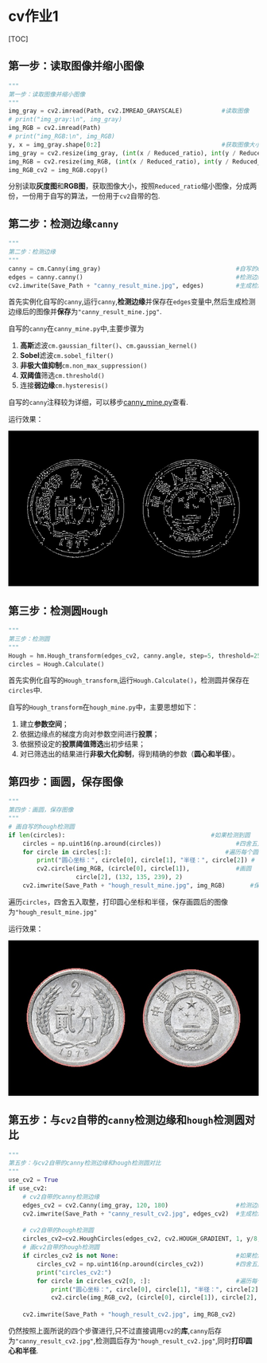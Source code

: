 # cv作业1

[TOC]

## 第一步：读取图像并缩小图像

```py
"""
第一步：读取图像并缩小图像
"""
img_gray = cv2.imread(Path, cv2.IMREAD_GRAYSCALE)           #读取图像
# print("img_gray:\n", img_gray)                  
img_RGB = cv2.imread(Path)                                      
# print("img_RGB:\n", img_RGB)
y, x = img_gray.shape[0:2]                                  #获取图像大小
img_gray = cv2.resize(img_gray, (int(x / Reduced_ratio), int(y / Reduced_ratio))) #缩小图像    
img_RGB = cv2.resize(img_RGB, (int(x / Reduced_ratio), int(y / Reduced_ratio)))
img_RGB_cv2 = img_RGB.copy()
```

分别读取**灰度图**和**RGB图**，获取图像大小，按照`Reduced_ratio`缩小图像，分成两份，一份用于自写的算法，一份用于`cv2`自带的包.

## 第二步：检测边缘`canny`

```python
"""
第二步：检测边缘
"""
canny = cm.Canny(img_gray)                                      #自写的canny实例化
edges = canny.canny()                                           #检测边缘
cv2.imwrite(Save_Path + "canny_result_mine.jpg", edges)         #生成检测边缘后的图像
```

首先实例化自写的`canny`,运行`canny`,**检测边缘**并保存在`edges`变量中,然后生成检测边缘后的图像并**保存**为`"canny_result_mine.jpg"`.

自写的`canny`在`canny_mine.py`中,主要步骤为

1. **高斯**滤波`cm.gaussian_filter()`、`cm.gaussian_kernel()`
2. **Sobel**滤波`cm.sobel_filter()`
3. **非极大值抑制**`cm.non_max_suppression()`
4. **双阈值**筛选`cm.threshold()`
5. 连接**弱边缘**`cm.hysteresis()`

自写的`canny`注释较为详细，可以移步[canny_mine.py](/canny_mine.py)查看.

运行效果：

<img src="/result/canny_result_mine.jpg"/>

## 第三步：检测圆`Hough`

```py
"""
第三步：检测圆
"""
Hough = hm.Hough_transform(edges_cv2, canny.angle, step=5, threshold=25)          #自写的hough实例化
circles = Hough.Calculate() 
```

首先实例化自写的`Hough_transform`,运行`Hough.Calculate()`，检测圆并保存在`circles`中.

自写的`Hough_transform`在`hough_mine.py`中，主要思想如下：

1. 建立**参数空间**；
2. 依据边缘点的梯度方向对参数空间进行**投票**；
3. 依据预设定的**投票阈值筛选**出初步结果；
4. 对已筛选出的结果进行**非极大化抑制**，得到精确的参数（**圆心和半径**）。

## 第四步：画圆，保存图像

```py
"""
第四步：画圆，保存图像
"""         
# 画自写的hough检测圆
if len(circles):                                         #如果检测到圆        
    circles = np.uint16(np.around(circles))                     #四舍五入取整
    for circle in circles[:]:                                #遍历每个圆 
        print("圆心坐标：", circle[0], circle[1], "半径：", circle[2]) # 打印圆心坐标和半径
        cv2.circle(img_RGB, (circle[0], circle[1]),             #画圆
                   circle[2], (132, 135, 239), 2)
    cv2.imwrite(Save_Path + "hough_result_mine.jpg", img_RGB)       #保存检测圆后的图像
```

遍历`circles`，四舍五入取整，打印圆心坐标和半径，保存画圆后的图像为`"hough_result_mine.jpg"`

运行效果：

<img src="/result/hough_result_mine.jpg"/>

## 第五步：与`cv2`自带的`canny`检测边缘和`hough`检测圆对比

```py
"""
第五步：与cv2自带的canny检测边缘和hough检测圆对比
"""
use_cv2 = True
if use_cv2:
    # cv2自带的canny检测边缘
    edges_cv2 = cv2.Canny(img_gray, 120, 180)                   #检测边缘
    cv2.imwrite(Save_Path + "canny_result_cv2.jpg", edges_cv2)  #生成检测边缘后的图像

    # cv2自带的hough检测圆
    circles_cv2=cv2.HoughCircles(edges_cv2, cv2.HOUGH_GRADIENT, 1, y/8, param1= 100,param2= 60,minRadius= 10, maxRadius= 150)  #检测圆       
    # 画cv2自带的hough检测圆
    if circles_cv2 is not None:                                 #如果检测到圆
        circles_cv2 = np.uint16(np.around(circles_cv2))         #四舍五入取整
        print("circles_cv2:")
        for circle in circles_cv2[0, :]:                        #遍历每个圆 
            print("圆心坐标：", circle[0], circle[1], "半径：", circle[2])
            cv2.circle(img_RGB_cv2, (circle[0], circle[1]), circle[2], (132, 135, 239), 2)     #画圆  
            
    cv2.imwrite(Save_Path + "hough_result_cv2.jpg", img_RGB_cv2)   
```

仍然按照上面所说的四个步骤进行,只不过直接调用`cv2`的**库**,`canny`后存为`"canny_result_cv2.jpg"`,检测圆后存为`"hough_result_cv2.jpg"`,同时**打印圆心和半径**.
